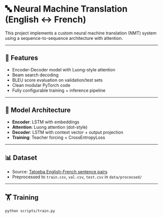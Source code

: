 # 🔤 Neural Machine Translation (English ↔ French)

This project implements a custom neural machine translation (NMT) system using a sequence-to-sequence architecture with attention.

---

## 🚀 Features

- Encoder-Decoder model with Luong-style attention
- Beam search decoding
- BLEU score evaluation on validation/test sets
- Clean modular PyTorch code
- Fully configurable training + inference pipeline

---

## 🧠 Model Architecture

- **Encoder**: LSTM with embeddings
- **Attention**: Luong attention (dot-style)
- **Decoder**: LSTM with context vector + output projection
- **Training**: Teacher forcing + CrossEntropyLoss

---

## 📊 Dataset

- Source: [Tatoeba English-French sentence pairs](https://tatoeba.org/en/downloads)
- Preprocessed to `train.csv`, `val.csv`, `test.csv` in `data/processed/`

---

## 🏋️ Training

```bash
python scripts/train.py
```
